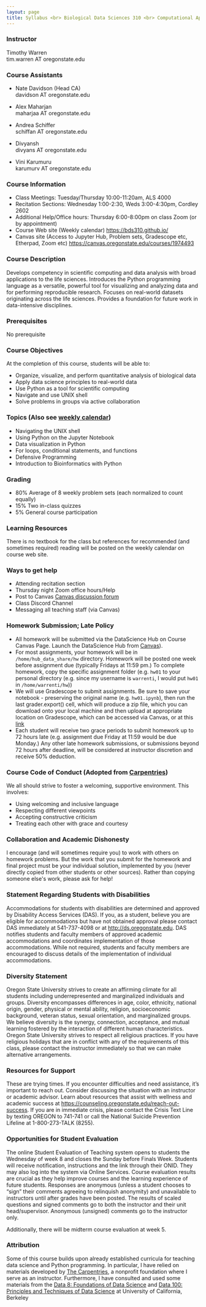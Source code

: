 ```yaml
---
layout: page
title: Syllabus <br> Biological Data Sciences 310 <br> Computational Approaches to Biological Data <br> Fall 2024, Oregon State University
---
```


### Instructor

Timothy Warren  
tim.warren AT oregonstate.edu

### Course Assistants

- Nate Davidson (Head CA)<br>
davidson AT oregonstate.edu<br>

- Alex Maharjan<br>
maharjaa AT oregonstate.edu

- Andrea Schiffer<br>
schiffan AT oregonstate.edu<br>


- Divyansh<br>
divyans AT oregonstate.edu

- Vini Karumuru<br>
karumurv AT oregonstate.edu     




### Course Information

- Class Meetings: Tuesday/Thursday 10:00-11:20am, ALS 4000
- Recitation Sections: Wednesday 1:00-2:30, Weds 3:00-4:30pm, Cordley 2602
- Additional Help/Office hours: Thursday 6:00-8:00pm on class Zoom (or by appointment)
- Course Web site (Weekly calendar) <https://bds310.github.io/>
- Canvas site (Access to Jupyter Hub, Problem sets, Gradescope etc, Etherpad, Zoom etc) <https://canvas.oregonstate.edu/courses/1974493>


### Course Description

Develops competency in scientific computing and data analysis with broad applications to the life sciences. Introduces the Python programming language as a versatile,
powerful tool for visualizing and analyzing data and for performing reproducible research. Focuses on real-world datasets originating across the life sciences. Provides a foundation for future work in data-intensive disciplines.


### Prerequisites 

No prerequisite<br>

### Course Objectives

At the completion of this course, students will be able to:

- Organize, visualize, and perform quantitative analysis of biological data
- Apply data science principles to real-world data
- Use Python as a tool for scientific computing
- Navigate and use UNIX shell
- Solve problems in groups via active collaboration



### Topics (Also see [weekly calendar](./index.md))

- Navigating the UNIX shell
- Using Python on the Jupyter Notebook
- Data visualization in Python
- For loops, conditional statements, and functions
- Defensive Programming
- Introduction to Bioinformatics with Python



### Grading

- 80% Average of 8 weekly problem sets (each normalized to count equally)
- 15% Two in-class quizzes 
- 5% General course participation

### Learning Resources

There is no textbook for the class but references for recommended (and sometimes required) reading will be posted on the weekly calendar on course web site.

### Ways to get help
- Attending recitation section
- Thursday night Zoom office hours/Help
- Post to Canvas [Canvas discussion forum]((https://canvas.oregonstate.edu/courses/1974493/discussion_topics/10853687))
- Class Discord Channel
- Messaging all teaching staff (via Canvas)

### Homework Submission; Late Policy

- All homework will be submitted via the DataScience Hub on Course Canvas Page. Launch the DataScience Hub from [Canvas](https://canvas.oregonstate.edu/courses/1932480/modules/items/23629917)). 
- For most assignments, your homework will be in `/home/hub_data_share/hw` directory. Homework will be posted one week before assignment due (typically Fridays at 11:59 pm.) To complete homework, copy the specific assignment folder (e.g. `hw01` to your personal directory (e.g. since my username is `warrenti`, I would put `hw01` in  `/home/warrenti/hw`)) 
- We will use Gradescope to submit assignments. Be sure to save your notebook - preserving the original name (e.g. `hw01.ipynb`), then run the last grader.export() cell, which will produce a zip file, which you can download onto your local machine and then upload at appropriate location on Gradescope, which can be accessed via Canvas, or at this [link](https://www.gradescope.com/courses/620384)
- Each student will receive two grace periods to submit homework up to 72 hours late (e.g. assignment due Friday at 11:59 would be due Monday.) Any other late homework submissions, or submissions beyond 72 hours after deadline, will be considered at instructor discretion and receive 50% deduction.

### Course Code of Conduct (Adopted from [Carpentries](https://docs.carpentries.org/topic_folders/policies/code-of-conduct.html))

We all should strive to foster a welcoming, supportive environment. This involves:
<ul>
    <li>Using welcoming and inclusive language</li>
    <li>Respecting different viewpoints</li>
    <li>Accepting constructive criticism</li>
    <li>Treating each other with grace and courtesy</li>
    </ul>



### Collaboration and Academic Dishonesty

I encourage (and will sometimes require you) to work with others on homework problems. But the work that you submit for the homework and final project must be your individual solution, implemented by you (never directly copied from other students or other sources). Rather than copying someone else's work, please ask for help!

### Statement Regarding Students with Disabilities

Accommodations for students with disabilities are determined and approved by Disability Access Services (DAS). If you, as a student, believe you are eligible for accommodations but have not obtained approval please contact DAS immediately at 541-737-4098 or at <http://ds.oregonstate.edu>. DAS notifies students and faculty members of approved academic accommodations and coordinates implementation of those accommodations. While not required, students and faculty members are encouraged to discuss details of the implementation of individual accommodations.

### Diversity Statement

Oregon State University strives to create an affirming climate for all students including underrepresented and marginalized individuals and groups. Diversity encompasses differences in age, color, ethnicity, national origin, gender, physical or mental ability, religion, socioeconomic background, veteran status, sexual orientation, and marginalized groups. We believe diversity is the synergy, connection, acceptance, and mutual learning fostered by the interaction of different human characteristics. 
Oregon State University strives to respect all religious practices. If you have religious holidays that are in conflict with any of the requirements of this class, please contact the instructor immediately so that we can make alternative arrangements.  


### Resources for Support

These are trying times. If you encounter difficulties and need assistance, it’s important to reach out. Consider discussing the situation with an instructor or academic advisor. Learn about resources that assist with wellness and academic success at <https://counseling.oregonstate.edu/reach-out-success>. If you are in immediate crisis, please contact the Crisis Text Line by texting OREGON to 741-741 or call the National Suicide Prevention Lifeline at 1-800-273-TALK (8255).


### Opportunities for Student Evaluation

The online Student Evaluation of Teaching system opens to students the Wednesday of week 8 and closes the Sunday before Finals Week. Students will receive notification, instructions and the link through their ONID. They may also log into the system via Online Services. Course evaluation results are crucial as they help improve courses and the learning experience of future students. Responses are anonymous (unless a student chooses to “sign” their comments agreeing to relinquish anonymity) and unavailable to instructors until after grades have been posted. The results of scaled questions and signed comments go to both the instructor and their unit head/supervisor. Anonymous (unsigned) comments go to the instructor only. 

Additionally, there will be midterm course evaluation at week 5.


### Attribution


Some of this course builds upon already established curricula for teaching data science and Python programming. In particular, I have relied on materials developed by [The Carpentries](https://carpentries.org/), a nonprofit foundation where I serve as an instructor. Furthermore, I have consulted and used some materials from the [Data 8: Foundations of Data Science](http://data8.org/) and [Data 100: Principles and Techniques of Data Science](https://ds100.org/) at University of California, Berkeley




